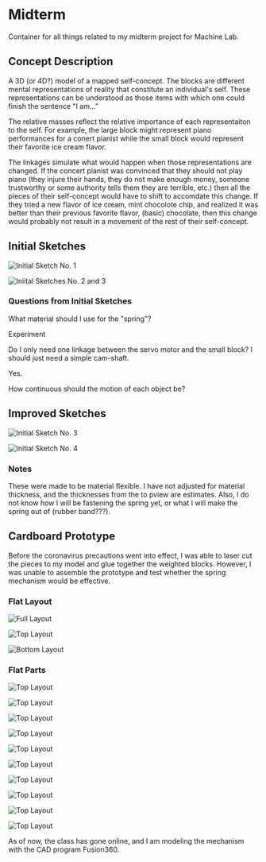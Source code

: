 # Midterm #

Container for all things related to my midterm project for Machine Lab.

## Concept Description ##
A 3D (or 4D?) model of a mapped self-concept. The blocks are different mental representations of reality that constitute an individual's self. These representations can be understood as those items with which one could finish the sentence "I am..." 

The relative masses reflect the relative importance of each representaiton to the self. For example, the large block might represent piano performances for a conert pianist while the small block would represent their favorite ice cream flavor. 

The linkages simulate what would happen when those representations are changed. If the concert pianist was convinced that they should not play piano (they injure their hands, they do not make enough money, someone trustworthy or some authority tells them they are terrible, etc.) then all the pieces of their self-concept would have to shift to accomdate this change. If they tried a new flavor of ice cream, mint chocolote chip, and realized it was better than their previous favorite flavor, (basic) chocolate, then this change would probably not result in a movement of the rest of their self-concept.

## Initial Sketches ##

![Initial Sketch No. 1](https://github.com/bassmonkey620/Machine-Lab/blob/master/midterm/referenceMedia/200226_midtermSketch_01.png)

![Iniital Sketches No. 2 and 3](https://github.com/bassmonkey620/Machine-Lab/blob/master/midterm/referenceMedia/200226_midtermSketch_02.png)

### Questions from Initial Sketches ###

What material should I use for the "spring"?

Experiment

Do I only need one linkage between the servo motor and the small block? I should just need a simple cam-shaft.

Yes.

How continuous should the motion of each object be?

## Improved Sketches ##

![Initial Sketch No. 3](https://github.com/bassmonkey620/Machine-Lab/blob/master/midterm/referenceMedia/200229_midtermSketch_03.jpg)

![Initial Sketch No. 4](https://github.com/bassmonkey620/Machine-Lab/blob/master/midterm/referenceMedia/200229_midtermSketch_04.jpg)

### Notes ###

These were made to be material flexible. I have not adjusted for material thickness, and the thicknesses from the to pview are estimates. Also, I do not know how I will be fastening the spring yet, or what I will make the spring out of (rubber band???).

## Cardboard Prototype ##

Before the coronavirus precautions went into effect, I was able to laser cut the pieces to my model and glue together the weighted blocks. However, I was unable to assemble the prototype and test whether the spring mechanism would be effective.

### Flat Layout ###

![Full Layout](https://github.com/bassmonkey620/Machine-Lab/blob/master/midterm/referenceMedia/cardboardModel/200317_midterm_cardboard_fullLayout.jpg)

![Top Layout](https://github.com/bassmonkey620/Machine-Lab/blob/master/midterm/referenceMedia/cardboardModel/200317_midterm_cardboard_topLayoutElectronics.jpg)

![Bottom Layout](https://github.com/bassmonkey620/Machine-Lab/blob/master/midterm/referenceMedia/cardboardModel/200317_midterm_cardboard_bottomLayoutElectronics.jpg)

### Flat Parts ###

![Top Layout](https://github.com/bassmonkey620/Machine-Lab/blob/master/midterm/referenceMedia/cardboardModel/200317_midterm_cardboard_smallBlock.jpg)

![Top Layout](https://github.com/bassmonkey620/Machine-Lab/blob/master/midterm/referenceMedia/cardboardModel/200317_midterm_cardboard_largeBlock.jpg)

![Top Layout](https://github.com/bassmonkey620/Machine-Lab/blob/master/midterm/referenceMedia/cardboardModel/200317_midterm_cardboard_side.jpg)

![Top Layout](https://github.com/bassmonkey620/Machine-Lab/blob/master/midterm/referenceMedia/cardboardModel/200317_midterm_cardboard_shaftSupport.jpg)

![Top Layout](https://github.com/bassmonkey620/Machine-Lab/blob/master/midterm/referenceMedia/cardboardModel/200317_midterm_cardboard_servoSupport.jpg)

![Top Layout](https://github.com/bassmonkey620/Machine-Lab/blob/master/midterm/referenceMedia/cardboardModel/200317_midterm_cardboard_linkageSmallBlock.jpg)

![Top Layout](https://github.com/bassmonkey620/Machine-Lab/blob/master/midterm/referenceMedia/cardboardModel/200317_midterm_cardboard_linkageLargeBlock.jpg)

![Top Layout](https://github.com/bassmonkey620/Machine-Lab/blob/master/midterm/referenceMedia/cardboardModel/200317_midterm_cardboard_linkageCamFollower.jpg)

![Top Layout](https://github.com/bassmonkey620/Machine-Lab/blob/master/midterm/referenceMedia/cardboardModel/200317_midterm_cardboard_camFollower.jpg)

![Top Layout](https://github.com/bassmonkey620/Machine-Lab/blob/master/midterm/referenceMedia/cardboardModel/200317_midterm_cardboard_crank.jpg)

As of now, the class has gone online, and I am modeling the mechanism with the CAD program Fusion360.
